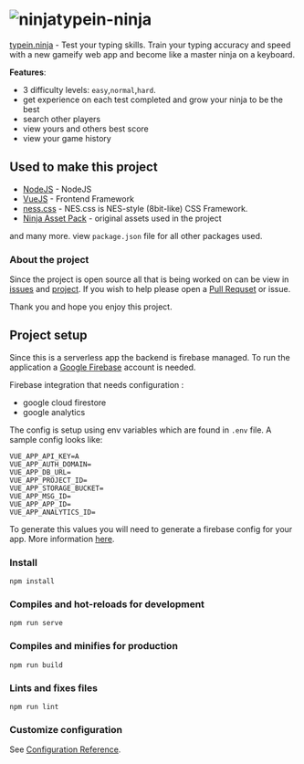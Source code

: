 # ![ninja](http://typein.ninja/ninja.gif)typein-ninja

[typein.ninja](http://typein.ninja) - Test your typing skills. Train your typing accuracy and speed with a new gameify web app and become like a master ninja on a keyboard.

**Features**:
- 3 difficulty levels: `easy`,`normal`,`hard`.
- get experience on each test completed and grow your ninja to be the best
- search other players
- view yours and others best score
- view your game history


## Used to make this project
- [NodeJS](https://nodejs.org) - NodeJS
- [VueJS](https://vuejs.org/) - Frontend Framework
- [ness.css](https://nostalgic-css.github.io/NES.css/) - NES.css is NES-style (8bit-like) CSS Framework.
- [Ninja Asset Pack](https://finalgatestudios.itch.io/ninja-asset-pack) - original assets used in the project

and many more. view `package.json` file for all other packages used.

### About the project

Since the project is open source all that is being worked on can be view in [issues](https://github.com/zapobyte/typein-ninja/issues) and [project](https://github.com/zapobyte/typein-ninja/projects). If you wish to help please open a [Pull Requset](https://github.com/zapobyte/typein-ninja/pulls) or issue.

Thank you and hope you enjoy this project.

## Project setup
Since this is a serverless app the backend is firebase managed. To run the application a [Google Firebase](https://firebase.google.com/) account is needed.

Firebase integration that needs configuration :
- google cloud firestore
- google analytics

The config is setup using env variables which are found in `.env` file. A sample config looks like:
```
VUE_APP_API_KEY=A
VUE_APP_AUTH_DOMAIN=
VUE_APP_DB_URL=
VUE_APP_PROJECT_ID=
VUE_APP_STORAGE_BUCKET=
VUE_APP_MSG_ID=
VUE_APP_APP_ID=
VUE_APP_ANALYTICS_ID=
```
To generate this values you will need to generate a firebase config for your app. More information [here](https://firebase.google.com/docs/web/setup).

### Install
```
npm install
```

### Compiles and hot-reloads for development
```
npm run serve
```

### Compiles and minifies for production
```
npm run build
```

### Lints and fixes files
```
npm run lint
```

### Customize configuration
See [Configuration Reference](https://cli.vuejs.org/config/).

